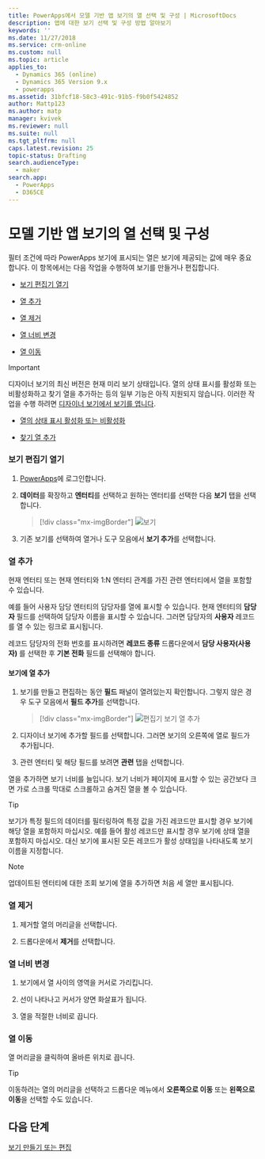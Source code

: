 ```yaml
---
title: PowerApps에서 모델 기반 앱 보기의 열 선택 및 구성 | MicrosoftDocs
description: 앱에 대한 보기 선택 및 구성 방법 알아보기
keywords: ''
ms.date: 11/27/2018
ms.service: crm-online
ms.custom: null
ms.topic: article
applies_to:
  - Dynamics 365 (online)
  - Dynamics 365 Version 9.x
  - powerapps
ms.assetid: 31bfcf18-58c3-491c-91b5-f9b0f5424852
author: Mattp123
ms.author: matp
manager: kvivek
ms.reviewer: null
ms.suite: null
ms.tgt_pltfrm: null
caps.latest.revision: 25
topic-status: Drafting
search.audienceType:
  - maker
search.app:
  - PowerApps
  - D365CE
---
```


# <a name="choose-and-configure-columns-in-model-driven-app-views"></a>모델 기반 앱 보기의 열 선택 및 구성

<a name="BKMK_ChooseAndConfigureColumns"></a>   

 필터 조건에 따라 PowerApps 보기에 표시되는 열은 보기에 제공되는 값에 매우 중요합니다. 이 항목에서는 다음 작업을 수행하여 보기를 만들거나 편집합니다.  

-   [보기 편집기 열기](choose-and-configure-columns.md#open-the-view-editor)  
   
-   [열 추가](choose-and-configure-columns.md#BKMK_AddColumns)  
  
-   [열 제거](choose-and-configure-columns.md#BKMK_RemoveColumns)  
  
-   [열 너비 변경](choose-and-configure-columns.md#BKMK_ChangeColumnWidth)  
  
-   [열 이동](choose-and-configure-columns.md#BKMK_MoveAColumns)  
    
  > [!IMPORTANT]
  > 디자이너 보기의 최신 버전은 현재 미리 보기 상태입니다. 열의 상태 표시를 활성화 또는 비활성화하고 찾기 열을 추가하는 등의 일부 기능은 아직 지원되지 않습니다. 이러한 작업을 수행 하려면 [디자이너 보기에서 보기를 엽니다](/dynamics365/customer-engagement/customize/create-and-edit-views#open-the-classic-view-designer).
  >  -   [열의 상태 표시 활성화 또는 비활성화](/dynamics365/customer-engagement/customize/choose-and-configure-columns#BKMK_EnableOrDisablePresence)  
  >
  >  -   [찾기 열 추가](choose-and-configure-columns.md#BKMK_AddFindColumns)  



### <a name="open-the-view-editor"></a>보기 편집기 열기

1.  [PowerApps](https://web.powerapps.com/?utm_source=padocs&utm_medium=linkinadoc&utm_campaign=referralsfromdoc)에 로그인합니다.  

2.  **데이터**를 확장하고 **엔터티**를 선택하고 원하는 엔터티를 선택한 다음 **보기** 탭을 선택합니다. 

    > [!div class="mx-imgBorder"] 
    > ![ 보기](media/available-views.png)

3. 기존 보기를 선택하여 열거나 도구 모음에서 **보기 추가**를 선택합니다. 

<a name="BKMK_AddColumns"></a>   
### <a name="add-columns"></a>열 추가  
 현재 엔터티 또는 현재 엔터티와 1:N 엔터티 관계를 가진 관련 엔터티에서 열을 포함할 수 있습니다.  
  
 예를 들어 사용자 담당 엔터티의 담당자를 열에 표시할 수 있습니다. 현재 엔터티의 **담당자** 필드를 선택하여 담당자 이름을 표시할 수 있습니다. 그러면 담당자의 **사용자** 레코드를 열 수 있는 링크로 표시됩니다.  
  
 레코드 담당자의 전화 번호를 표시하려면 **레코드 종류** 드롭다운에서 **담당 사용자(사용자)** 를 선택한 후 **기본 전화** 필드를 선택해야 합니다.  
  
#### <a name="add-columns-to-views"></a>보기에 열 추가  
  
1.  보기를 만들고 편집하는 동안 **필드** 패널이 열려있는지 확인합니다. 그렇지 않은 경우 도구 모음에서 **필드 추가**를 선택합니다. 

    > [!div class="mx-imgBorder"] 
    > ![편집기 보기 열 추가](media/fields-drawer-view-designer.png)

2.  디자이너 보기에 추가할 필드를 선택합니다. 그러면 보기의 오른쪽에 열로 필드가 추가됩니다.

3.  관련 엔터티 및 해당 필드를 보려면 **관련** 탭을 선택합니다.
  
 열을 추가하면 보기 너비를 늘입니다. 보기 너비가 페이지에 표시할 수 있는 공간보다 크면 가로 스크롤 막대로 스크롤하고 숨겨진 열을 볼 수 있습니다.  
  
> [!TIP]
>  보기가 특정 필드의 데이터를 필터링하여 특정 값을 가진 레코드만 표시할 경우 보기에 해당 열을 포함하지 마십시오. 예를 들어 활성 레코드만 표시할 경우 보기에 상태 열을 포함하지 마십시오. 대신 보기에 표시된 모든 레코드가 활성 상태임을 나타내도록 보기 이름을 지정합니다.  
  
> [!NOTE]
>  업데이트된 엔터티에 대한 조회 보기에 열을 추가하면 처음 세 열만 표시됩니다.  
  
<a name="BKMK_RemoveColumns"></a>   
### <a name="remove-columns"></a>열 제거  
  
1.  제거할 열의 머리글을 선택합니다.  
  
2.  드롭다운에서 **제거**를 선택합니다.  
  
<a name="BKMK_ChangeColumnWidth"></a>   
### <a name="change-column-width"></a>열 너비 변경  
  
1.  보기에서 열 사이의 영역을 커서로 가리킵니다.  
  
2.  선이 나타나고 커서가 양면 화살표가 됩니다.  
  
3.  열을 적절한 너비로 끕니다.  
  
<a name="BKMK_MoveAColumns"></a>   
### <a name="move-a-column"></a>열 이동  
  
열 머리글을 클릭하여 올바른 위치로 끕니다.
  
> [!TIP]
>   이동하려는 열의 머리글을 선택하고 드롭다운 메뉴에서 **오른쪽으로 이동** 또는 **왼쪽으로 이동**을 선택할 수도 있습니다.  
  
## <a name="next-steps"></a>다음 단계
[보기 만들기 또는 편집](create-edit-views.md)
